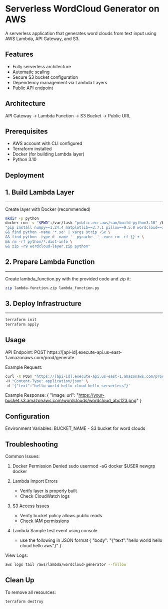 Serverless WordCloud Generator on AWS
====================================

A serverless application that generates word clouds from text input using AWS Lambda, API Gateway, and S3.

Features
--------
- Fully serverless architecture
- Automatic scaling
- Secure S3 bucket configuration
- Dependency management via Lambda Layers
- Public API endpoint

Architecture
------------
API Gateway -> Lambda Function -> S3 Bucket -> Public URL

Prerequisites
-------------
- AWS account with CLI configured
- Terraform installed
- Docker (for building Lambda layer)
- Python 3.10

Deployment
----------

## 1. Build Lambda Layer
---------------------


Create layer with Docker (recommended)

```bash
mkdir -p python
docker run -v "$PWD":/var/task "public.ecr.aws/sam/build-python3.10" /bin/sh -c \
"pip install numpy==1.24.4 matplotlib==3.7.1 pillow==9.5.0 wordcloud==1.8.2.2 -t python \
&& find python -name '*.so' | xargs strip -Sx \
&& find python -type d -name '__pycache__' -exec rm -rf {} + \
&& rm -rf python/*.dist-info \
&& zip -r9 wordcloud-layer.zip python"
```

## 2. Prepare Lambda Function
-------------------------
Create lambda_function.py with the provided code and zip it:
```bash
zip lambda-function.zip lambda_function.py
```
## 3. Deploy Infrastructure
------------------------
```bash
terraform init
terraform apply
```

Usage
-----

API Endpoint:
POST https://[api-id].execute-api.us-east-1.amazonaws.com/prod/generate

Example Request:
```bash
curl -X POST "https://[api-id].execute-api.us-east-1.amazonaws.com/prod/generate" \
-H "Content-Type: application/json" \
-d '{"text":"hello world hello cloud hello serverless"}'
```
Example Response:
{
  "image_url": "https://your-bucket.s3.amazonaws.com/wordclouds/wordcloud_abc123.png"
}

Configuration
-------------
Environment Variables:
BUCKET_NAME - S3 bucket for word clouds

Troubleshooting
---------------

Common Issues:

1. Docker Permission Denied
   sudo usermod -aG docker $USER
   newgrp docker

2. Lambda Import Errors
   - Verify layer is properly built
   - Check CloudWatch logs

3. S3 Access Issues
   - Verify bucket policy allows public reads
   - Check IAM permissions

4. Lambda Sample test event using console
   - use the following in JSON format
{
  "body": "{\"text\":\"hello world hello cloud hello aws\"}"
}
     

View Logs:
```bash
aws logs tail /aws/lambda/wordcloud-generator --follow
```
Clean Up
--------
To remove all resources:
```bash
terraform destroy
```

